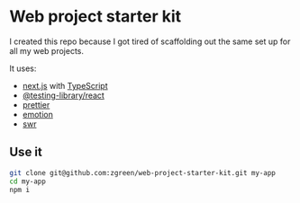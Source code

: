 # Web project starter kit

I created this repo because I got tired of scaffolding out the same set up for all my web projects.

It uses:

- [next.js](https://nextjs.org/) with [TypeScript](https://www.typescriptlang.org/)
- [@testing-library/react](https://testing-library.com/docs/react-testing-library/intro)
- [prettier](https://prettier.io/)
- [emotion](https://emotion.sh/docs/introduction)
- [swr](https://swr.vercel.app/)

## Use it

```sh
git clone git@github.com:zgreen/web-project-starter-kit.git my-app
cd my-app
npm i
```
